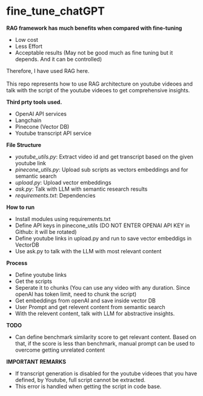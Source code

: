 # fine_tune_chatGPT

**RAG framework has much benefits when compared with fine-tuning**
  - Low cost
  - Less Effort
  - Acceptable results (May not be good much as fine tuning but it depends. And it can be controlled)

Therefore, I have used RAG here.<br>
<br>
This repo represents how to use RAG architecture on youtube videoes and talk with the script of the youtube videoes to get comprehensive insights.<br>

**Third prty tools used.**
  - OpenAI API services
  - Langchain
  - Pinecone (Vector DB)
  - Youtube transcript API service

**File Structure**
  - *youtube_utils.py*: Extract video id and get transcript based on the given youtube link
  - *pinecone_utils.py*: Upload sub scripts as vectors embeddings and for semantic search
  - *upload.py*: Upload vector embeddings
  - *ask.py*: Talk with LLM with semantic research results
  - *requirements.txt*: Dependencies

**How to run**
  - Install modules using requirements.txt
  - Define API keys in pinecone_utils (DO NOT ENTER OPENAI API KEY in Github: it will be rotated)
  - Define youtube links in upload.py and run to save vector embeddigs in VectorDB
  - Use ask.py to talk with the LLM with most relevant content

**Process**
  - Define youtube links
  - Get the scripts
  - Seperate it to chunks (You can use any video with any duration. Since openAI has token limit, need to chunk the script)
  - Get embeddings from openAI and save inside vector DB
  - User Prompt and get relevent content from semantic search
  - With the relevent content, talk with LLM for abstractive insights.

**TODO**
- Can define benchmark similarity score to get relevant content. Based on that, if the score is less than benchmark, manual prompt can be used to overcome getting unrelated content

**IMPORTANT REMARKS**
- If transcript generation is disabled for the youtube videoes that you have defined, by Youtube, full script cannot be extracted.
- This error is handled when getting the script in code base.
